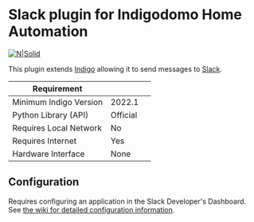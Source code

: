 # Slack plugin for Indigodomo Home Automation

[![N|Solid](http://forums.indigodomo.com/static/www/images/wordmark.png)](http://indigodomo.com)

This plugin extends [Indigo](http://www.indigodomo.com) allowing it to send messages to [Slack](https://slack.com).

| Requirement            |                     |   |
|------------------------|---------------------|---|
| Minimum Indigo Version | 2022.1              |   |
| Python Library (API)   | Official            |   |
| Requires Local Network | No                  |   |
| Requires Internet      | Yes                 |   |
| Hardware Interface     | None                |   |


## Configuration
Requires configuring an application in the Slack Developer's Dashboard.
See [the wiki for detailed configuration information](https://github.com/FlyingDiver/Indigo-Slack2/wiki).

